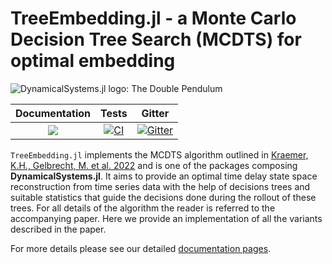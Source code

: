 # TreeEmbedding.jl - a Monte Carlo Decision Tree Search (MCDTS) for optimal embedding

![DynamicalSystems.jl logo: The Double Pendulum](https://i.imgur.com/nFQFdB0.gif)

| **Documentation**   |  **Tests**     |  Gitter |
|:--------:|:-------------------:|:-----:|
|[![](https://img.shields.io/badge/docs-latest-blue.svg)](https://JuliaDynamics.github.io/DynamicalSystems.jl/dev) | [![CI](https://github.com/juliadynamics/TreeEmbedding.jl/workflows/CI/badge.svg)](https://github.com/JuliaDynamics/TreeEmbedding.jl/actions)  | [![Gitter](https://img.shields.io/gitter/room/nwjs/nw.js.svg)](https://gitter.im/JuliaDynamics/Lobby)


`TreeEmbedding.jl` implements the MCDTS algorithm outlined in [Kraemer, K.H., Gelbrecht, M. et al. 2022](https://link.springer.com/article/10.1007/s11071-022-07280-2) and is one of the packages composing **DynamicalSystems.jl**. It aims to provide an optimal time delay state space reconstruction from time series data with the help of decisions trees and suitable statistics that guide the decisions done during the rollout of these trees. For all details of the algorithm the reader is referred to the accompanying paper. Here we provide an implementation of all the variants described in the paper. 

For more details please see our detailed [documentation pages](https://juliadynamics.github.io/DynamicalSystems.jl/dev/contents/#TreeEmbedding).